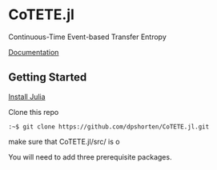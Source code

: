 # CoTETE.jl

Continuous-Time Event-based Transfer Entropy

[Documentation](https://dpshorten.github.io/CoTETE.jl/docs/build/index.html)

## Getting Started

[Install Julia](https://julialang.org/downloads/)

Clone this repo

```console
:~$ git clone https://github.com/dpshorten/CoTETE.jl.git
```

make sure that CoTETE.jl/src/ is o

You will need to add three prerequisite packages.